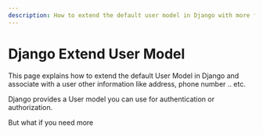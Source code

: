 ```yaml
---
description: How to extend the default user model in Django with more fields
---
```

# Django Extend User Model

This page explains how to extend the default User Model in Django and associate with a user other information like address, phone number .. etc.

Django provides a User model you can use for authentication or authorization. 

But what if you need more 

  

